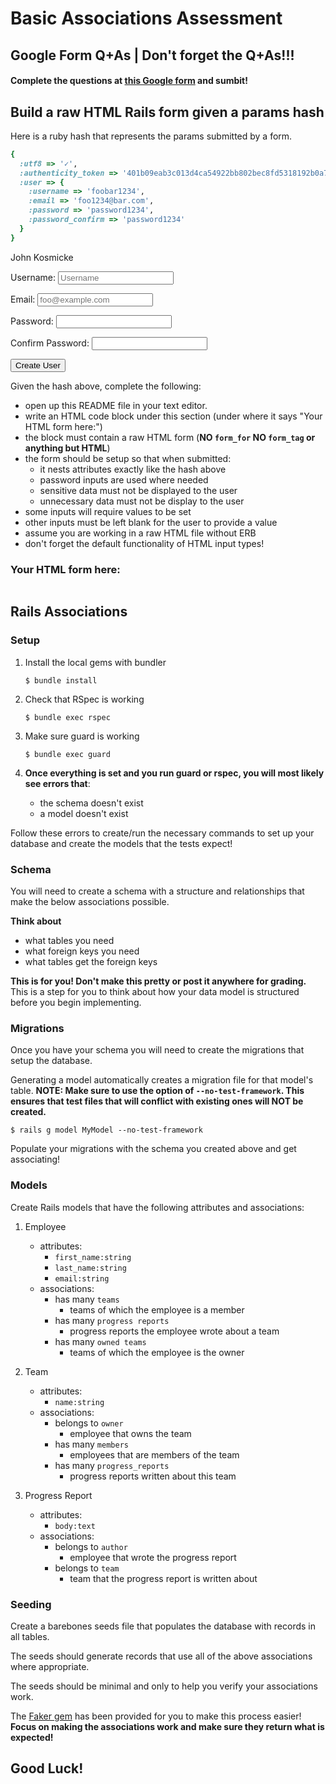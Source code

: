 # Basic Associations Assessment




## Google Form Q+As | **Don't forget the Q+As!!!**


#### Complete the questions at [this Google form](https://docs.google.com/forms/d/1RSxDrmbbIvj0I8vxy52qNCV_qEPkAjNa7gwShHHy8eE/viewform) and sumbit!




## Build a raw HTML Rails form given a params hash

Here is a ruby hash that represents the params
submitted by a form.

```ruby
{
  :utf8 => '✓',
  :authenticity_token => '401b09eab3c013d4ca54922bb802bec8fd5318192b0a75f201d8b3727429080fb337591abd3e44453b954555b7a0812e1081c39b740293f765eae731f5a65ed1',
  :user => {
    :username => 'foobar1234',
    :email => 'foo1234@bar.com',
    :password => 'password1234',
    :password_confirm => 'password1234'
  }
}
```

John Kosmicke


<form method='post' action='/users/' accept-charset="UTF-8">
  <input type='hidden' name='authenticity_token' value='some long number crap'>
  <label class='string required' for='username'>Username:</label>
  <input type='text' name='user[username]' id='username' placeholder='Username'>
  
  <label class='string required' for='email'>Email:</label>
  <input type='text' name='user[email]' id='email' placeholder='foo@example.com'>

  <label class='string required' for='password'>Password:</label>
  <input type='password' id='password' name='user[password]'>

  <label class='string required' for='confirm_password'>Confirm Password:</label>
  <input type='password' id='confirm_password' name='user[confirm_password]'>

  <input type='submit' name='submit' value='Create User'>
</form>


Given the hash above, complete the following:

- open up this README file in your text editor.
- write an HTML code block under this section (under where it says "Your HTML form here:")
- the block must contain a raw HTML form (**NO `form_for` NO `form_tag` or anything but HTML**)
- the form should be setup so that when submitted:
    - it nests attributes exactly like the hash above
    - password inputs are used where needed
    - sensitive data must not be displayed to the user
    - unnecessary data must not be display to the user
- some inputs will require values to be set
- other inputs must be left blank for the user to provide a value
- assume you are working in a raw HTML file without ERB
- don't forget the default functionality of HTML input types!


### Your HTML form here:

```html
```





## Rails Associations

### Setup

1. Install the local gems with bundler

    ```shell
    $ bundle install
    ```

1. Check that RSpec is working

    ```shell
    $ bundle exec rspec
    ```

1. Make sure guard is working

    ```shell
    $ bundle exec guard
    ```

1. **Once everything is set and you run guard or rspec,
you will most likely see errors that**:

    - the schema doesn't exist
    - a model doesn't exist

Follow these errors to create/run the necessary commands to set up your database
and create the models that the tests expect!



### Schema

You will need to create a schema with a structure and relationships
that make the below associations possible.

**Think about**

- what tables you need
- what foreign keys you need
- what tables get the foreign keys

**This is for you! Don't make this pretty or post it anywhere for grading.**
This is a step for you to think about how your data model is structured
before you begin implementing.


### Migrations

Once you have your schema you will need to create the migrations
that setup the database.

Generating a model automatically creates a migration file for that model's table.
**NOTE: Make sure to use the option of `--no-test-framework`. This ensures that test files that will conflict with existing ones will NOT be created.**

```shell
$ rails g model MyModel --no-test-framework
```

Populate your migrations with the schema you created above and get associating!


### Models

Create Rails models that have the following attributes and associations:

1. Employee
    - attributes:
        - `first_name:string`
        - `last_name:string`
        - `email:string`
    - associations:
        - has many `teams`
            - teams of which the employee is a member
        - has many `progress reports`
            - progress reports the employee wrote about a team
        - has many `owned teams`
            - teams of which the employee is the owner

1. Team
    - attributes:
        - `name:string`
    - associations:
        - belongs to `owner`
            - employee that owns the team
        - has many `members`
            - employees that are members of the team
        - has many `progress_reports`
            - progress reports written about this team

1. Progress Report
    - attributes:
        - `body:text`
    - associations:
        - belongs to `author`
            - employee that wrote the progress report
        - belongs to `team`
            - team that the progress report is written about

### Seeding

Create a barebones seeds file that populates the database with records in all tables.

The seeds should generate records that use all of the above associations where appropriate.

The seeds should be minimal and only to help you verify your associations work.

The [Faker gem](https://github.com/stympy/faker) has been provided for you to make this process easier!
**Focus on making the associations work and make sure they return what is expected!**


## Good Luck!




